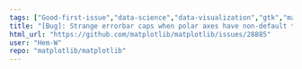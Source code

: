 ```yaml
---
tags: ["Good-first-issue","data-science","data-visualization","gtk","matplotlib","plotting","python","qt","status-confirmed-bug","tk","topic-polar","wx"]
title: "[Bug]: Strange errorbar caps when polar axes have non-default theta direction or theta zero location"
html_url: "https://github.com/matplotlib/matplotlib/issues/28885"
user: "Hem-W"
repo: "matplotlib/matplotlib"
---
```


